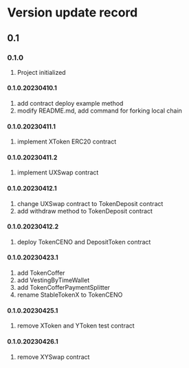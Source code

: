 # Version update record

## 0.1

### 0.1.0

1. Project initialized

#### 0.1.0.20230410.1

1. add contract deploy example method
2. modify README.md, add command for forking local chain

#### 0.1.0.20230411.1

1. implement XToken ERC20 contract

#### 0.1.0.20230411.2

1. implement UXSwap contract

#### 0.1.0.20230412.1

1. change UXSwap contract to TokenDeposit contract
2. add withdraw method to TokenDeposit contract

#### 0.1.0.20230412.2

1. deploy TokenCENO and DepositToken contract

#### 0.1.0.20230423.1

1. add TokenCoffer
2. add VestingByTimeWallet
3. add TokenCofferPaymentSplitter
4. rename StableTokenX to TokenCENO

#### 0.1.0.20230425.1

1. remove XToken and YToken test contract

#### 0.1.0.20230426.1

1. remove XYSwap contract
